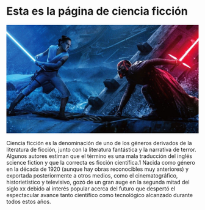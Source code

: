 # Esta es la página de ciencia ficción

![Screenshot](img/cienciaFiccion.png)

Ciencia ficción es la denominación de uno de los géneros derivados de la literatura de ficción, junto con la literatura fantástica y la narrativa de terror. Algunos autores estiman que el término es una mala traducción del inglés science fiction y que la correcta es ficción científica.1​ Nacida como género en la década de 1920 (aunque hay obras reconocibles muy anteriores) y exportada posteriormente a otros medios, como el cinematográfico, historietístico y televisivo, gozó de un gran auge en la segunda mitad del siglo xx debido al interés popular acerca del futuro que despertó el espectacular avance tanto científico como tecnológico alcanzado durante todos estos años.
